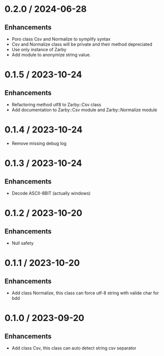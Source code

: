 # 0.2.0 / 2024-06-28

## Enhancements

* Poro class Csv and Normalize to symplify syntax
* Csv and Normalize class will be private and their method depreciated
* Use only instance of Zarby
* Add module to anonymize string value.

# 0.1.5 / 2023-10-24

## Enhancements

* Refactoring method utf8 to Zarby::Csv class
* Add documentation to Zarby::Csv module and Zarby::Normalize module

# 0.1.4 / 2023-10-24

* Remove missing debug log

# 0.1.3 / 2023-10-24

## Enhancements

* Decode ASCII-8BIT (actually windows)

# 0.1.2 / 2023-10-20

## Enhancements

* Null safety

# 0.1.1 / 2023-10-20

## Enhancements

* Add class Normalize, this class can force utf-8 string with valide char for bdd

# 0.1.0 / 2023-09-20

## Enhancements

* Add class Csv, this class can auto detect string csv separator